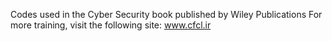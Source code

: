 Codes used in the Cyber Security book published by Wiley Publications
For more training, visit the following site:
www.cfcl.ir
